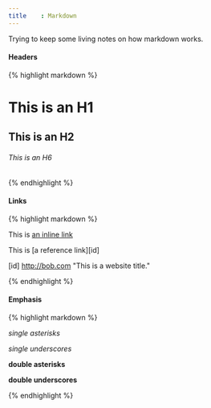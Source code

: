```yaml
---
title    : Markdown
---
```


Trying to keep some living notes on how markdown works. 

#### Headers


{% highlight markdown %}

# This is an H1 #

## This is an H2 ##

###### This is an H6 ######

{% endhighlight %}


#### Links 


{% highlight markdown %}

This is [an inline link](http://bob.com)

This is [a reference link][id]

[id] http://bob.com "This is a website title."

{% endhighlight %}

#### Emphasis

{% highlight markdown %}

*single asterisks*

_single underscores_

**double asterisks**

__double underscores__

{% endhighlight %}
